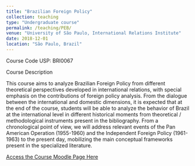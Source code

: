 ```yaml
---
title: "Brazilian Foreign Policy"
collection: teaching
type: "Undergraduate course"
permalink: /teaching/PEB/
venue: "University of São Paulo, International Relations Institute"
date: 2018-12-01
location: "São Paulo, Brazil"
---
```


Course Code USP: BRI0067

Course Description

This course aims to analyze Brazilian Foreign Policy from different theoretical perspectives developed in international relations, with special emphasis on the contributions of foreign policy analysis. From the dialogue between the international and domestic dimensions, it is expected that at the end of the course, students will be able to analyze the behavior of Brazil at the international level in different historical moments from theoretical / methodological instruments present in the bibliography. From a chronological point of view, we will address relevant events of the Pan American Operation (1955-1960) and the Independent Foreign Policy (1961-1963) to the present day, mobilizing the main conceptual frameworks present in the specialized literature.



[Access the Course Moodle Page Here](https://edisciplinas.usp.br/course/view.php?id=60851)  

